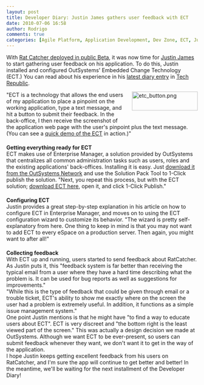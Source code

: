 ```yaml
---
layout: post
title: Developer Diary: Justin James gathers user feedback with ECT
date: 2010-07-06 16:58
author: Rodrigo
comments: true
categories: [Agile Platform, Application Development, Dev Zone, ECT, Justin James Developer Diary, Tech Republic]
---
```

With <a href="https://www.outsystems.com/blog/aboutagility/2010/06/jjdiary-application-integration-and-deployment.html">Rat Catcher deployed in public Beta</a>, it was now time for <a href="http://techrepublic.com.com/5213-6257-0.html?id=2926438&amp;tag=workspaceTop;wsBannerLeftCol">Justin James</a> to start gathering user feedback on his application. To do this, Justin installed and configured OutSystems' Embedded Change Technology (ECT.) You can read about his experience in his <a href="http://blogs.techrepublic.com.com/programming-and-development/?p=2772">latest diary entry</a> in <a href="http://techrepublic.com.com/">Tech Republic</a>.
<div><!--more--></div>
<img class="mt-image-right" style="float: right; margin: 0pt 0pt 20px 20px;" src="https://www.outsystems.com/blog/wp-content/uploads/2010/07/etc_button2.png" alt="etc_button.png" width="173" height="50" />
<div>"ECT is a technology that allows the end users of my application to place a pinpoint on the working application, type a text message, and hit a button to submit their feedback. In the back-office, I then receive the screenshot of the application web page with the user's pinpoint plus the text message. (You can see a <a href="http://www.outsystems.com/platform/#capture-contextual-feedback" target="_blank">quick demo of the ECT</a> in action.)"</div>
<div></div>
<div>
<div style="padding-top: 20px;"><b>Getting everything ready for ECT</b></div>
</div>
<div></div>
<div>ECT makes use of Enterprise Manager, a solution provided by OutSystems that centralizes all common administration tasks such as users, roles and the existing applications' back-offices. Installing it is easy. Just <a href="http://www.outsystems.com/NetworkSolutions/ProjectDetail.aspx?ProjectId=64">download it from the OutSystems Network</a> and use the Solution Pack Tool to 1-Click publish the solution. "Next, you repeat this process, but with the ECT solution; <a href="http://www.outsystems.com/NetworkSolutions/ProjectDetail.aspx?ProjectId=7">download ECT here</a>, open it, and click 1-Click Publish."</div>
<div></div>
<div style="padding-top: 20px;"><b>Configuring ECT</b></div>
<div></div>
<div>Justin provides a great step-by-step explanation in his article on how to configure ECT in Enterprise Manager, and moves on to using the ECT configuration wizard to customize its behavior. "The wizard is pretty self-explanatory from here. One thing to keep in mind is that you may not want to add ECT to every eSpace on a production server. Then again, you might want to after all!"</div>
<div></div>
<div style="padding-top: 20px;"><b>Collecting feedback</b></div>
<div></div>
<div>With ECT up and running, users started to send feedback about RatCatcher. As Justin puts it, this "feedback system is far better than receiving the typical email from a user where they have a hard time describing what the problem is. It can be used for bug reports as well as suggestions for improvements."</div>
<div></div>
<div>
<div>"While this is the type of feedback that could be given through email or a trouble ticket, ECT's ability to show me exactly where on the screen the user had a problem is extremely useful. In addition, it functions as a simple issue management system."</div>
</div>
<div></div>
<div>One point Justin mentions is that he might have "to find a way to educate users about ECT". ECT is very discreet and "the bottom right is the least viewed part of the screen." This was actually a design decision we made at OutSystems. Although we want ECT to be ever-present, so users can submit feedback whenever they want, we don't want it to get in the way of the application.</div>
<div></div>
<div>I hope Justin keeps getting excellent feedback from his users on RatCatcher, and I'm sure the app will continue to get better and better! In the meantime, we'll be waiting for the next installment of the Developer Diary!</div>
<div></div>
&nbsp;
